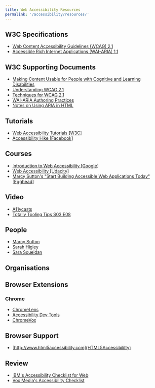 ```yaml
---
title: Web Accessibility Resources
permalink: '/accessibility/resources/'
---
```


## W3C Specifications
- [Web Content Accessibility Guidelines (WCAG) 2.1](https://www.w3.org/TR/WCAG21/)
- [Accessible Rich Internet Applications (WAI-ARIA) 1.1](http://www.w3.org/TR/wai-aria-1.1/)

## W3C Supporting Documents
- [Making Content Usable for People with Cognitive and Learning Disabilities](https://www.w3.org/TR/coga-usable/)
- [Understanding WCAG 2.1](https://www.w3.org/WAI/WCAG21/Understanding/)
- [Techniques for WCAG 2.1](https://www.w3.org/WAI/WCAG21/Techniques/)
- [WAI-ARIA Authoring Practices](http://www.w3.org/TR/wai-aria-practices/)
- [Notes on Using ARIA in HTML](https://w3c.github.io/aria-in-html/)

## Tutorials
- [Web Accessibility Tutorials [W3C]](http://www.w3.org/WAI/tutorials/)
- [Accessibility Hike [Facebook]](http://accessibility.parseapp.com/)

## Courses
- [Introduction to Web Accessibility [Google]](https://webaccessibility.withgoogle.com/course)
- [Web Accessibility [Udacity]](https://classroom.udacity.com/courses/ud891)
- [Marcy Sutton's "Start Building Accessible Web Applications Today" [Egghead]](https://egghead.io/courses/start-building-accessible-web-applications-today)

## Video
- [A11ycasts](https://www.youtube.com/watch?v=fGLp_gfMMGU)
- [Totally Tooling Tips S03 E08](https://www.youtube.com/watch?v=pBJZsp5LsOE)

## People
- [Marcy Sutton](https://marcysutton.com)
- [Sarah Higley](https://sarahmhigley.com)
- [Sara Soueidan](https://www.sarasoueidan.com)

## Organisations

## Browser Extensions
### Chrome
- [ChromeLens](http://chromelens.xyz/)
- [Accessibility Dev Tools](https://chrome.google.com/webstore/detail/accessibility-developer-t/fpkknkljclfencbdbgkenhalefipecmb?hl=en)
- [ChromeVox](https://chrome.google.com/webstore/detail/chromevox/kgejglhpjiefppelpmljglcjbhoiplfn?hl=en)

## Browser Support
- [http://www.html5accessibility.com](HTML5Accessibililty)

## Review
- [IBM's Accessibility Checklist for Web](http://www-03.ibm.com/able/guidelines/ci162/accessibility_checklist_web.html)
- [Vox Media's Accessibility Checklist](http://accessibility.voxmedia.com)
